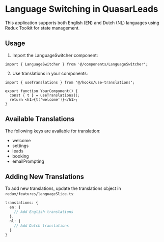 # Language Switching in QuasarLeads

This application supports both English (EN) and Dutch (NL) languages using Redux Toolkit for state management.

## Usage

1. Import the LanguageSwitcher component:
```tsx
import { LanguageSwitcher } from '@/components/LanguageSwitcher';
```

2. Use translations in your components:
```tsx
import { useTranslations } from '@/hooks/use-translations';

export function YourComponent() {
  const { t } = useTranslations();
  return <h1>{t('welcome')}</h1>;
}
```

## Available Translations

The following keys are available for translation:
- welcome
- settings
- leads
- booking
- emailPrompting

## Adding New Translations

To add new translations, update the translations object in `redux/features/languageSlice.ts`:

```typescript
translations: {
  en: {
    // Add English translations
  },
  nl: {
    // Add Dutch translations
  }
}
```